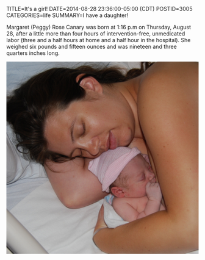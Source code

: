 TITLE=It's a girl!
DATE=2014-08-28 23:36:00-05:00 (CDT)
POSTID=3005
CATEGORIES=life
SUMMARY=I have a daughter!

Margaret (Peggy) Rose Canary was born at 1:16 p.m on Thursday, August 28, after a little more than four hours of intervention-free, unmedicated labor (three and a half hours at home and a half hour in the hospital). She weighed six pounds and fifteen ounces and was nineteen and three quarters inches long. 

<a href="/images/2014-08-28_DSC_2209_1024.jpg"><img src="/images/2014-08-28_DSC_2209_1024.jpg" alt="Lindsay &amp; Peggy" class="maxy"></a>
